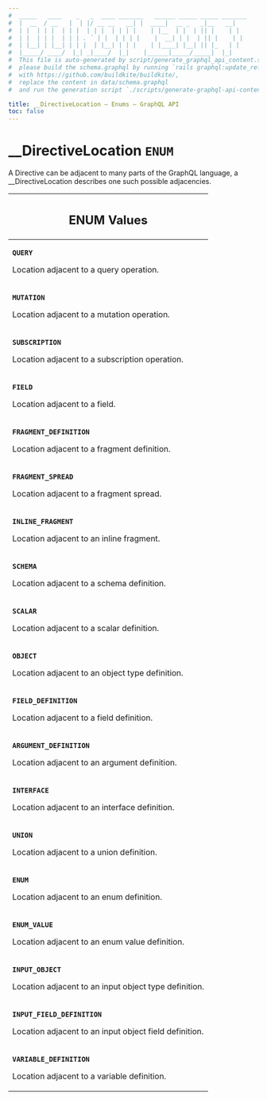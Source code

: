 ```yaml
---
#  _____   ____    _   _  ____ _______   ______ _____ _____ _______
#  |  __  / __   |  | |/ __ __   __| |  ____|  __ _   _|__   __|
#  | |  | | |  | | |  | | |  | | | |    | |__  | |  | || |    | |
#  | |  | | |  | | | . ` | |  | | | |    |  __| | |  | || |    | |
#  | |__| | |__| | | |  | |__| | | |    | |____| |__| || |_   | |
#  |_____/ ____/  |_| _|____/  |_|    |______|_____/_____|  |_|
#  This file is auto-generated by script/generate_graphql_api_content.sh,
#  please build the schema.graphql by running `rails graphql:update_reference_schema`
#  with https://github.com/buildkite/buildkite/,
#  replace the content in data/schema.graphql
#  and run the generation script `./scripts/generate-graphql-api-content.sh`.

title: __DirectiveLocation – Enums – GraphQL API
toc: false
---
```

<!-- vale off -->
<h1 class="has-pills">
  __DirectiveLocation
  <span data-algolia-exclude><span class="pill pill--enum pill--normal-case pill--large"><code>ENUM</code></span></span>
</h1>
<!-- vale on -->
<!-- vale off -->

A Directive can be adjacent to many parts of the GraphQL language, a __DirectiveLocation describes one such possible adjacencies.









<table class="responsive-table responsive-table--single-column-rows">
  <thead>
    <th>
      <h2 data-algolia-exclude>ENUM Values</h2>
    </th>
  </thead>
  <tbody>
    <tr><td><p><strong><code>QUERY</code></strong></p><p>Location adjacent to a query operation.</p></td></tr><tr><td><p><strong><code>MUTATION</code></strong></p><p>Location adjacent to a mutation operation.</p></td></tr><tr><td><p><strong><code>SUBSCRIPTION</code></strong></p><p>Location adjacent to a subscription operation.</p></td></tr><tr><td><p><strong><code>FIELD</code></strong></p><p>Location adjacent to a field.</p></td></tr><tr><td><p><strong><code>FRAGMENT_DEFINITION</code></strong></p><p>Location adjacent to a fragment definition.</p></td></tr><tr><td><p><strong><code>FRAGMENT_SPREAD</code></strong></p><p>Location adjacent to a fragment spread.</p></td></tr><tr><td><p><strong><code>INLINE_FRAGMENT</code></strong></p><p>Location adjacent to an inline fragment.</p></td></tr><tr><td><p><strong><code>SCHEMA</code></strong></p><p>Location adjacent to a schema definition.</p></td></tr><tr><td><p><strong><code>SCALAR</code></strong></p><p>Location adjacent to a scalar definition.</p></td></tr><tr><td><p><strong><code>OBJECT</code></strong></p><p>Location adjacent to an object type definition.</p></td></tr><tr><td><p><strong><code>FIELD_DEFINITION</code></strong></p><p>Location adjacent to a field definition.</p></td></tr><tr><td><p><strong><code>ARGUMENT_DEFINITION</code></strong></p><p>Location adjacent to an argument definition.</p></td></tr><tr><td><p><strong><code>INTERFACE</code></strong></p><p>Location adjacent to an interface definition.</p></td></tr><tr><td><p><strong><code>UNION</code></strong></p><p>Location adjacent to a union definition.</p></td></tr><tr><td><p><strong><code>ENUM</code></strong></p><p>Location adjacent to an enum definition.</p></td></tr><tr><td><p><strong><code>ENUM_VALUE</code></strong></p><p>Location adjacent to an enum value definition.</p></td></tr><tr><td><p><strong><code>INPUT_OBJECT</code></strong></p><p>Location adjacent to an input object type definition.</p></td></tr><tr><td><p><strong><code>INPUT_FIELD_DEFINITION</code></strong></p><p>Location adjacent to an input object field definition.</p></td></tr><tr><td><p><strong><code>VARIABLE_DEFINITION</code></strong></p><p>Location adjacent to a variable definition.</p></td></tr>
  </tbody>
</table>

<!-- vale on -->

